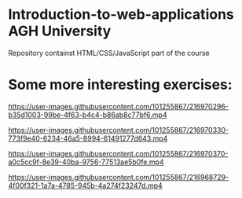 # Introduction-to-web-applications AGH University
Repository containst HTML/CSS/JavaScript part of the course


# Some more interesting exercises:



https://user-images.githubusercontent.com/101255867/216970296-b35d1003-99be-4f63-b4c4-b86ab8c77bf6.mp4



https://user-images.githubusercontent.com/101255867/216970330-773f9e40-6234-46a5-8994-61491277d643.mp4



https://user-images.githubusercontent.com/101255867/216970370-a0c5cc9f-8e39-40ba-9756-77513ae5b0fe.mp4



https://user-images.githubusercontent.com/101255867/216968729-4f00f321-1a7a-4785-945b-4a274f23247d.mp4


